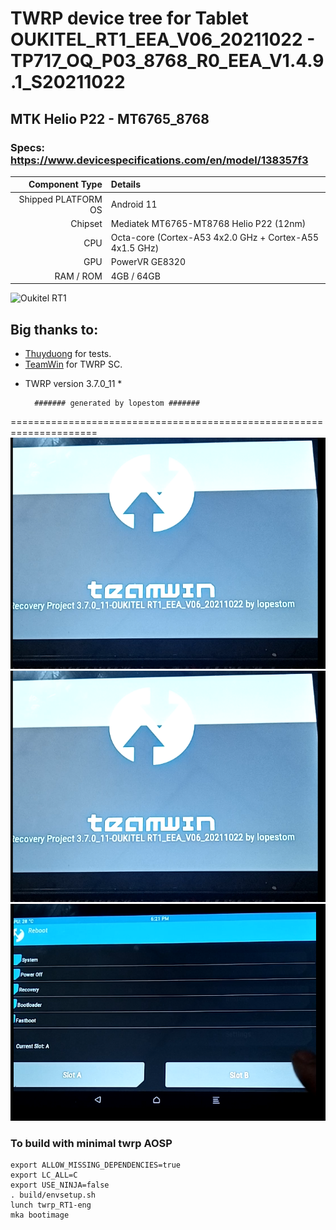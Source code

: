 # TWRP device tree for Tablet OUKITEL_RT1_EEA_V06_20211022 - TP717_OQ_P03_8768_R0_EEA_V1.4.9.1_S20211022 

## MTK Helio P22 - MT6765_8768



### Specs: https://www.devicespecifications.com/en/model/138357f3
Component Type | Details
-------:|:-------------------------
Shipped PLATFORM OS	 |  Android 11
Chipset	     |  Mediatek MT6765-MT8768 Helio P22 (12nm)
CPU	         |  Octa-core (Cortex-A53 4x2.0 GHz + Cortex-A55 4x1.5 GHz)
GPU	         |  PowerVR GE8320
RAM / ROM	         |  4GB / 64GB

![Oukitel RT1](https://cdn-files.kimovil.com/default/0006/65/thumb_564962_default_big.jpg)

## Big thanks to:
- [Thuyduong](https://4pda.to/forum/index.php?showuser=6521883) for tests.
- [TeamWin](https://github.com/TeamWin) for TWRP SC.
* TWRP version 3.7.0_11 *

        ####### generated by lopestom #######
===================================================================== 
![TWRP Inicial](https://github.com/lopestom/twrp_device_oukitel_RT1/blob/android-11/pictures/ksnip_20230115-173736.png)
![TWRP Menu](https://github.com/lopestom/twrp_device_oukitel_RT1/blob/android-11/pictures/ksnip_20230115-173736.png)
![TWRP Reboot](https://github.com/lopestom/twrp_device_oukitel_RT1/blob/android-11/pictures/ksnip_20230115-173615.png)

### To build with minimal twrp AOSP
```
export ALLOW_MISSING_DEPENDENCIES=true
export LC_ALL=C
export USE_NINJA=false
. build/envsetup.sh
lunch twrp_RT1-eng
mka bootimage
```

